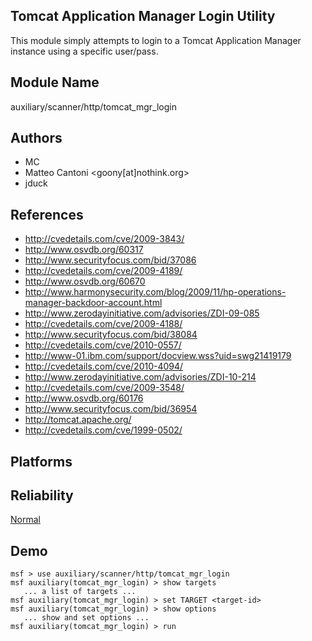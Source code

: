 ## Tomcat Application Manager Login Utility

This module simply attempts to login to a Tomcat Application 
Manager instance using a specific user/pass.


## Module Name
auxiliary/scanner/http/tomcat_mgr_login

## Authors
* MC
* Matteo Cantoni <goony[at]nothink.org>
* jduck


## References
* http://cvedetails.com/cve/2009-3843/
* http://www.osvdb.org/60317
* http://www.securityfocus.com/bid/37086
* http://cvedetails.com/cve/2009-4189/
* http://www.osvdb.org/60670
* http://www.harmonysecurity.com/blog/2009/11/hp-operations-manager-backdoor-account.html
* http://www.zerodayinitiative.com/advisories/ZDI-09-085
* http://cvedetails.com/cve/2009-4188/
* http://www.securityfocus.com/bid/38084
* http://cvedetails.com/cve/2010-0557/
* http://www-01.ibm.com/support/docview.wss?uid=swg21419179
* http://cvedetails.com/cve/2010-4094/
* http://www.zerodayinitiative.com/advisories/ZDI-10-214
* http://cvedetails.com/cve/2009-3548/
* http://www.osvdb.org/60176
* http://www.securityfocus.com/bid/36954
* http://tomcat.apache.org/
* http://cvedetails.com/cve/1999-0502/




## Platforms


## Reliability
[Normal](https://github.com/rapid7/metasploit-framework/wiki/Exploit-Ranking)

## Demo

```
msf > use auxiliary/scanner/http/tomcat_mgr_login
msf auxiliary(tomcat_mgr_login) > show targets
   ... a list of targets ...
msf auxiliary(tomcat_mgr_login) > set TARGET <target-id>
msf auxiliary(tomcat_mgr_login) > show options
   ... show and set options ...
msf auxiliary(tomcat_mgr_login) > run
```
    
    